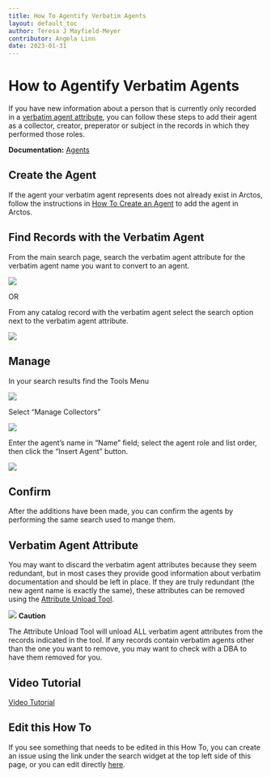 ```yaml
---
title: How To Agentify Verbatim Agents
layout: default_toc
author: Teresa J Mayfield-Meyer
contributor: Angela Linn
date: 2023-01-31
---
```

# How to Agentify Verbatim Agents

If you have new information about a person that is currently only recorded in a [verbatim agent attribute](https://arctos.database.museum/info/ctDocumentation.cfm?table=ctattribute_type#verbatim_agent), you can follow these steps to add their agent as a collector, creator, preperator or subject in the records in which they performed those roles.

**Documentation:** <a href="https://handbook.arctosdb.org/documentation/agent.html" target="_blank">Agents</a>

## Create the Agent

If the agent your verbatim agent represents does not already exist in Arctos, follow the instructions in [How To Create an Agent](/How-to-Create-Agents.markdown) to add the agent in Arctos. 


## Find Records with the Verbatim Agent

From the main search page, search the verbatim agent attribute for the verbatim agent name you want to convert to an agent.

![](https://raw.githubusercontent.com/ArctosDB/documentation-wiki/gh-pages/tutorial_images/Agents/image7.png)

OR

From any catalog record with the verbatim agent select the search option next to the verbatim agent attribute.

![](https://raw.githubusercontent.com/ArctosDB/documentation-wiki/gh-pages/tutorial_images/Agents/image3.png)

## Manage

In your search results find the Tools Menu

![](https://raw.githubusercontent.com/ArctosDB/documentation-wiki/gh-pages/tutorial_images/Agents/image6.png)

Select “Manage Collectors”

![](https://raw.githubusercontent.com/ArctosDB/documentation-wiki/gh-pages/tutorial_images/Agents/image8.png)

Enter the agent’s name in “Name” field; select the agent role and list order, then click the “Insert Agent” button.

![](https://raw.githubusercontent.com/ArctosDB/documentation-wiki/gh-pages/tutorial_images/Agents/image9.png)


## Confirm

After the additions have been made, you can confirm the agents by performing the same search used to mange them.

## Verbatim Agent Attribute

You may want to discard the verbatim agent attributes because they seem redundant, but in most cases they provide good information about verbatim documentation and should be left in place. If they are truly redundant (the new agent name is exactly the same), these attributes can be removed using the [Attribute Unload Tool](https://arctos.database.museum/tools/BulkUnLoadAttribute.cfm). 

![](https://raw.githubusercontent.com/ArctosDB/documentation-wiki/gh-pages/tutorial_images/Bear%20Caution.jpg) **Caution**

The Attribute Unload Tool will unload ALL verbatim agent attributes from the records indicated in the tool. If any records contain verbatim agents other than the one you want to remove, you may want to check with a DBA to have them removed for you. 

## Video Tutorial

[Video Tutorial](https://www.youtube.com/watch?v=np1jQzi0f9Q)

## Edit this How To

If you see something that needs to be edited in this How To, you can create an issue using the link under the search widget at the top left side of this page, or you can edit directly [here](https://github.com/ArctosDB/documentation-wiki/edit/gh-pages/_how_to/How-to-Agentify-Verbatim-Agents.markdown).
